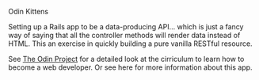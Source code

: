 Odin Kittens

Setting up a Rails app to be a data-producing API... which is just a fancy way of saying that all the controller methods will render data instead of HTML. This an exercise in quickly building a pure vanilla RESTful resource.

See [The Odin Project](http://www.theodinproject.com/home) for a detailed look at the cirriculum to learn how to become a web developer. Or see here for more information about this app.
